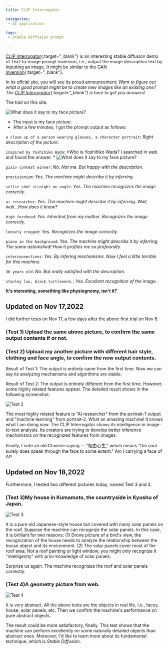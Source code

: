 ```yaml
---
title: CLIP Interrogator

categories:
 - AI application

tags:
 - Stable diffusion prompt
 
---
```


[CLIP Interrogator](https://huggingface.co/spaces/pharma/CLIP-Interrogator){:target="_blank"} is an interesting stable diffusion demo of Text-to-image prompt inversion, i.e., output the image description text by inputting an image. It might be similar to the [GAN Inversion](https://github.com/weihaox/awesome-gan-inversion){:target="_blank"}.

<!--more-->

In its offcial site, you will see its proud announcement: *Want to figure out what a good prompt might be to create new images like an existing one? The [CLIP Interrogator](https://huggingface.co/spaces/pharma/CLIP-Interrogator){:target="_blank"} is here to get you answers!*

The trail on this site.

![What does it say to my face picture?](/assets/images/20221108_1.png)

- The input is my face picture.
- After a few minutes, I got the prompt output as follows:
 
`a close up of a person wearing glasses, a character portrait`:
*Right description of the picture.*

`inspired by Yoshihiko Wada`:
*Who is Yoshihiko Wada? I searched in web and found the answer. *
![What does it say to my face picture?](/assets/images/20221108_2.png)

`pixiv contest winner`:
*No. Not me. But happy with the description.*

`precisionism`:
*Yes. The machine might describe it by inferring.*

`selfie shot straight on angle`:
*Yes. The machine recognizes the image correctly.*

`ai researcher`:
*Yes. The machine might describe it by inferring. Wait, wait...How does it know?*

`high forehead`:
*Yes. Inherited from my mother. Recognizes the image correctly.*

`loosely cropped`:
*Yes. Recognizes the image correctly.*

`piano in the background`:
*Yes. The machine might describe it by inferring. The same astonished! How it profiles me so profoundly.*

`interconnections`:
*Yes. By infering mechanisms. Now I feel a little terrible for this machine.*

`36 years old`:
*No. But really satisfied with the description.*

`stanley lau, black turtleneck.`:
*Yes. Excellent recognition of the image.*

**It's nteresting, something like physiognomy, isn't it?**

## Updated on Nov 17,2022

I did further tests on Nov 17, a few days after the above first trial on Nov 8.

### (Test 1) Upload the same above picture, to confirm the same output contents if or not.
### (Test 2) Upload my another picture with different hair style, clothing and face angle, to confirm the new output contents.

Result of Test 1: The output is entirely same from the first time.
Now we can say its analyzing mechanisms and algorithms are stable.

Result of Test 2: The output is entirely different from the first time. However, some highly related features appear.
The detailed result shows in the following screenshot.

![Test 2](/assets/images/20221117_1.png)

The most highly related feature is "AI researcher" from the portrait-1 output and "machine learning" from portrait-2.
What an amazing machine!  It knows what I am doing now.
The CLIP Interrogator shows its intelligence in image-to-text analysis. Its creators are trying to develop better inference mechanisms on the recognized features from images. 

Finally, I note an old Chinese saying -- "相由心生," which means "the soul surely does speak through the face to some extent."
Am I carrying a face of AI?

## Updated on Nov 18,2022

Furthermore, I tested two different pictures today, named Test 3 and 4.

### (Test 3)My house in Kumamoto, the countryside in Kyushu of Japan. 
![Test 3](/assets/images/20221118_1R.png)

It is a pure old Japanese-style house but covered with many solar panels on the roof. Suppose the machine can recognize the solar panels. In this case, it is brilliant for two reasons: (1) Drone picture of a bird's view, the recognization of the house needs to analyze the relationship between the house object and its environment. (2) The solar panels cover most of the roof area; Not a roof painting or light window, you might only recognize it "intelligently" with prior knowledge of solar panels. 

Surprise us again. The machine recognizes the roof and solar panels correctly.

### (Test 4)A geometry picture from web.
![Test 4](/assets/images/20221118_2R.png)

It is very abstract. All the above tests are the objects in real life, i.e., faces, house, solar panels, etc. Then we confirm the machine's performance on pure abstract objects.

The result could be more satisfactory, finally. This test shows that the machine can perform excellently on some naturally detailed objects than abstract ones. Moreover, I'd like to learn more about its fundamental technique, which is *Stable Diffusion*. 
